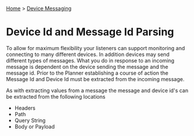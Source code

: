 ﻿[Home](../../Index.md) > [Device Messaging](Index.md)

# Device Id and Message Id Parsing

To allow for maximum flexibility your listeners can support monitoring and connecting to many different devices.  In addition devices may send different types of messages.  What you do in response to an incoming message is dependent on the device sending the message and the message id.  Prior to the Planner establishing a course of action the Message Id and Device Id must be extracted from the incoming message.

As with extracting values from a message the message and device id's can be extracted from the following locations
* Headers
* Path
* Query String 
* Body or Payload

